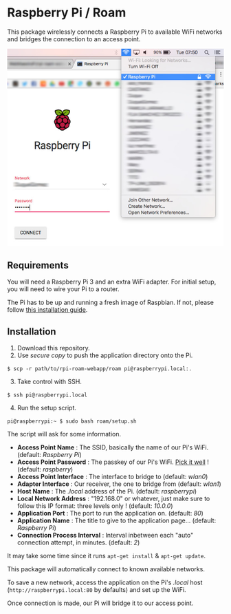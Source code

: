 # Raspberry Pi / Roam

This package wirelessly connects a Raspberry Pi to available WiFi networks and bridges the connection to an access point.

![Screenshot](screenshot.jpg)

## Requirements

You will need a Raspberry Pi 3 and an extra WiFi adapter. For initial setup, you will need to wire your Pi to a router.

The Pi has to be up and running a fresh image of Raspbian. If not, please follow [this installation guide](https://www.raspberrypi.org/documentation/installation/installing-images/README.md).

## Installation

1. Download this repository.
2. Use *secure copy* to push the application directory onto the Pi.
```
$ scp -r path/to/rpi-roam-webapp/roam pi@raspberrypi.local:.
```
3. Take control with SSH.
```
$ ssh pi@raspberrypi.local
```
4. Run the setup script.
```
pi@raspberrypi:~ $ sudo bash roam/setup.sh
```

The script will ask for some information.

- **Access Point Name** : The SSID, basically the name of our Pi's WiFi. (default: *Raspberry Pi*)
- **Access Point Password** : The passkey of our Pi's WiFi. [Pick it well](https://strongpasswordgenerator.com/) ! (default: *raspberry*)
- **Access Point Interface** : The interface to bridge to (default: *wlan0*)
- **Adapter Interface** : Our receiver, the one to bridge from (default: *wlan1*)
- **Host Name** : The *.local* address of the Pi. (default: *raspberrypi*)
- **Local Network Address** : "192.168.0" or whatever, just make sure to follow this IP format: three levels only ! (default: *10.0.0*)
- **Application Port** : The port to run the application on. (default: *80*)
- **Application Name** : The title to give to the application page... (default: *Raspberry Pi*)
- **Connection Process Interval** : Interval inbetween each "auto" connection attempt, in minutes. (default: *2*)

It may take some time since it runs `apt-get install` & `apt-get update`.

This package will automatically connect to known available networks.

To save a new network, access the application on the Pi's *.local* host (`http://raspberrypi.local:80` by defaults) and set up the WiFi.

Once connection is made, our Pi will bridge it to our access point.
